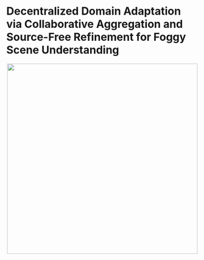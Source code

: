 # Decentralized Domain Adaptation via Collaborative Aggregation and Source-Free Refinement for Foggy Scene Understanding

<p align="center">
<img src="assets/Fig2.pdf" width="500px"/></p>
